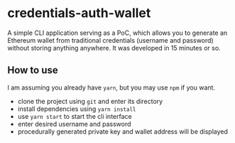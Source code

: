 # credentials-auth-wallet

A simple CLI application serving as a PoC, which allows you to generate an Ethereum wallet from traditional credentials (username and password) without storing anything anywhere. It was developed in 15 minutes or so.

## How to use
I am assuming you already have `yarn`, but you may use `npm` if you want.
- clone the project using `git` and enter its directory
- install dependencies using `yarn install`
- use `yarn start` to start the cli interface
- enter desired username and password
- procedurally generated private key and wallet address will be displayed
